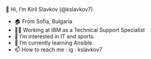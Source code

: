👋 Hi, I’m Kiril Slavkov (@kslavkov7)

- 🏠 From Sofia, Bulgaria
- 👨‍💻 Working at IBM as a Technical Support Specialist
- 👀 I’m interested in IT and sports.
- 🌱 I’m currently learning Ansible.
- 📫 How to reach me : ig : kslavkov7
